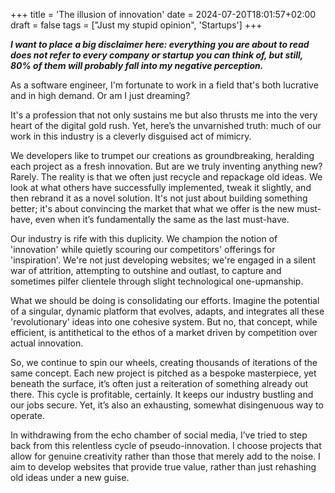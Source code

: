 +++
title = 'The illusion of innovation'
date = 2024-07-20T18:01:57+02:00
draft = false
tags = ["Just my stupid opinion", 'Startups']
+++

___I want to place a big disclaimer here: everything you are about to read does not refer to every company or startup you can think of, but still, 80% of them will probably fall into my negative perception.___

As a software engineer, I'm fortunate to work in a field that's both lucrative and in high demand. Or am I just dreaming?

It's a profession that not only sustains me but also thrusts me into the very heart of the digital gold rush. Yet, here’s the unvarnished truth: much of our work in this industry is a cleverly disguised act of mimicry.

We developers like to trumpet our creations as groundbreaking, heralding each project as a fresh innovation. But are we truly inventing anything new? Rarely. The reality is that we often just recycle and repackage old ideas. We look at what others have successfully implemented, tweak it slightly, and then rebrand it as a novel solution. It's not just about building something better; it's about convincing the market that what we offer is the new must-have, even when it’s fundamentally the same as the last must-have.

Our industry is rife with this duplicity. We champion the notion of 'innovation' while quietly scouring our competitors' offerings for 'inspiration'. We're not just developing websites; we're engaged in a silent war of attrition, attempting to outshine and outlast, to capture and sometimes pilfer clientele through slight technological one-upmanship.

What we should be doing is consolidating our efforts. Imagine the potential of a singular, dynamic platform that evolves, adapts, and integrates all these 'revolutionary' ideas into one cohesive system. But no, that concept, while efficient, is antithetical to the ethos of a market driven by competition over actual innovation.

So, we continue to spin our wheels, creating thousands of iterations of the same concept. Each new project is pitched as a bespoke masterpiece, yet beneath the surface, it’s often just a reiteration of something already out there. This cycle is profitable, certainly. It keeps our industry bustling and our jobs secure. Yet, it’s also an exhausting, somewhat disingenuous way to operate.

In withdrawing from the echo chamber of social media, I’ve tried to step back from this relentless cycle of pseudo-innovation. I choose projects that allow for genuine creativity rather than those that merely add to the noise. I aim to develop websites that provide true value, rather than just rehashing old ideas under a new guise.